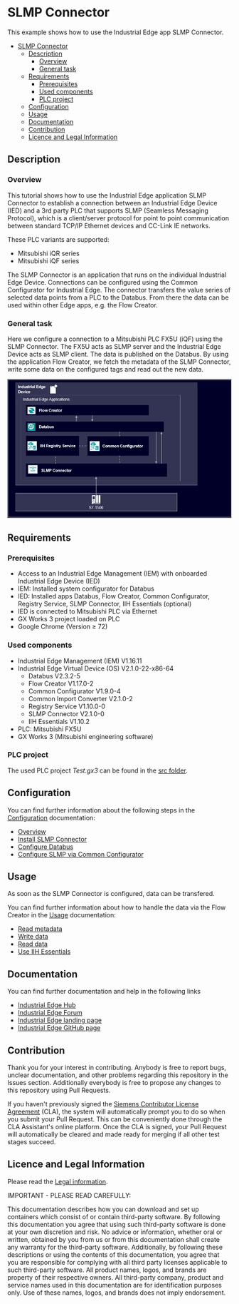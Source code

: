 # SLMP Connector

This example shows how to use the Industrial Edge app SLMP Connector.

* [SLMP Connector](#slmp-connector)
  * [Description](#description)
    * [Overview](#overview)
    * [General task](#general-task)
  * [Requirements](#requirements)
    * [Prerequisites](#prerequisites)
    * [Used components](#used-components)
    * [PLC project](#plc-project)
  * [Configuration](#configuration)
  * [Usage](#usage)
  * [Documentation](#documentation)
  * [Contribution](#contribution)
  * [Licence and Legal Information](#licence-and-legal-information)

## Description

### Overview

This tutorial shows how to use the Industrial Edge application SLMP Connector to establish a connection between an Industrial Edge Device (IED) and a 3rd party PLC that supports SLMP (Seamless Messaging Protocol), which is a client/server protocol for point to point communication between standard TCP/IP Ethernet devices and CC-Link IE networks.

These PLC variants are supported:

* Mitsubishi iQR series
* Mitsubishi iQF series

The SLMP Connector is an application that runs on the individual Industrial Edge Device. Connections can be configured using the Common Configurator for Industrial Edge. The connector transfers the value series of selected data points from a PLC to the Databus. From there the data can be used within other Edge apps, e.g. the Flow Creator.

### General task

Here we configure a connection to a Mitsubishi PLC FX5U (iQF) using the SLMP Connector. The FX5U acts as SLMP server and the Industrial Edge Device acts as SLMP client. The data is published on the Databus. By using the application Flow Creator, we fetch the metadata of the SLMP Connector, write some data on the configured tags and read out the new data.

![overview](/docs/graphics/Slmparchi.png)

## Requirements

### Prerequisites

* Access to an Industrial Edge Management (IEM) with onboarded Industrial Edge Device (IED)
* IEM: Installed system configurator for Databus
* IED: Installed apps Databus, Flow Creator, Common Configurator, Registry Service, SLMP Connector, IIH Essentials (optional)
* IED is connected to Mitsubishi PLC via Ethernet
* GX Works 3 project loaded on PLC
* Google Chrome (Version ≥ 72)

### Used components

* Industrial Edge Management (IEM) V1.16.11
* Industrial Edge Virtual Device (OS) V2.1.0-22-x86-64
  * Databus V2.3.2-5
  * Flow Creator V1.17.0-2
  * Common Configurator V1.9.0-4
  * Common Import Converter V2.1.0-2
  * Registry Service V1.10.0-0
  * SLMP Connector V2.1.0-0
  * IIH Essentials V1.10.2
* PLC: Mitsubishi FX5U
* GX Works 3 (Mitsubishi engineering software)

### PLC project

The used PLC project *Test.gx3* can be found in the [src folder](/src/).

## Configuration

You can find further information about the following steps in the [Configuration](/docs/Installation.md) documentation:

- [Overview](/docs/Installation.md#overview)
- [Install SLMP Connector](/docs/Installation.md#install-slmp-connector)
- [Configure Databus](/docs/Installation.md#configure-Databus)
- [Configure SLMP via Common Configurator](/docs/Installation.md#configure-slmp-via-Common-Configurator)

## Usage

As soon as the SLMP Connector is configured, data can be transfered.

You can find further information about how to handle the data via the Flow Creator in the [Usage](/docs/Usage.md) documentation:

* [Read metadata](/docs/Usage.md#read-metadata)
* [Write data](/docs/Usage.md#write-data)
* [Read data](/docs/Usage.md#read-data)
* [Use IIH Essentials](/docs/Usage.md#use-IIH-Essentials)

## Documentation

You can find further documentation and help in the following links

* [Industrial Edge Hub](https://iehub.eu1.edge.siemens.cloud/#/documentation)
* [Industrial Edge Forum](https://www.siemens.com/industrial-edge-forum)
* [Industrial Edge landing page](https://new.siemens.com/global/en/products/automation/topic-areas/industrial-edge/simatic-edge.html)
* [Industrial Edge GitHub page](https://github.com/industrial-edge)

## Contribution

Thank you for your interest in contributing. Anybody is free to report bugs, unclear documentation, and other problems regarding this repository in the Issues section. Additionally everybody is free to propose any changes to this repository using Pull Requests.

If you haven't previously signed the [Siemens Contributor License Agreement](https://cla-assistant.io/industrial-edge/) (CLA), the system will automatically prompt you to do so when you submit your Pull Request. This can be conveniently done through the CLA Assistant's online platform. Once the CLA is signed, your Pull Request will automatically be cleared and made ready for merging if all other test stages succeed.
 

## Licence and Legal Information

Please read the [Legal information](LICENSE.txt).


IMPORTANT - PLEASE READ CAREFULLY:

 

This documentation describes how you can download and set up containers which consist of or contain third-party software. By following this documentation you agree that using such third-party software is done at your own discretion and risk. No advice or information, whether oral or written, obtained by you from us or from this documentation shall create any warranty for the third-party software. Additionally, by following these descriptions or using the contents of this documentation, you agree that you are responsible for complying with all third party licenses applicable to such third-party software. All product names, logos, and brands are property of their respective owners. All third-party company, product and service names used in this documentation are for identification purposes only. Use of these names, logos, and brands does not imply endorsement.
